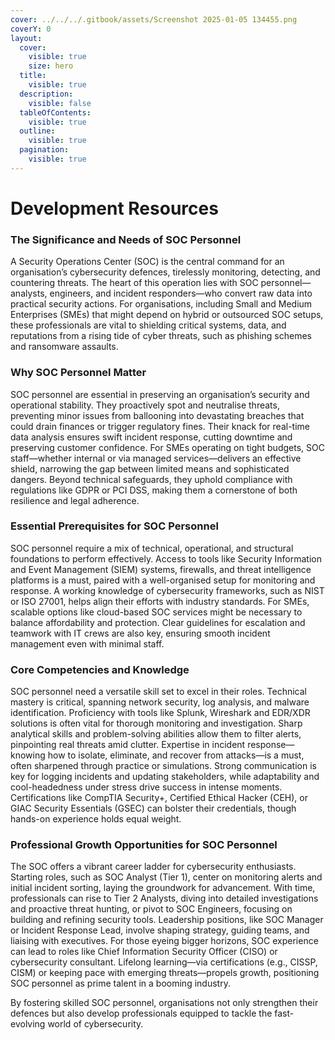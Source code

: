 ```yaml
---
cover: ../../../.gitbook/assets/Screenshot 2025-01-05 134455.png
coverY: 0
layout:
  cover:
    visible: true
    size: hero
  title:
    visible: true
  description:
    visible: false
  tableOfContents:
    visible: true
  outline:
    visible: true
  pagination:
    visible: true
---
```


# Development Resources

### The Significance and Needs of SOC Personnel&#x20;

A Security Operations Center (SOC) is the central command for an organisation’s cybersecurity defences, tirelessly monitoring, detecting, and countering threats. The heart of this operation lies with SOC personnel—analysts, engineers, and incident responders—who convert raw data into practical security actions. For organisations, including Small and Medium Enterprises (SMEs) that might depend on hybrid or outsourced SOC setups, these professionals are vital to shielding critical systems, data, and reputations from a rising tide of cyber threats, such as phishing schemes and ransomware assaults.&#x20;

### Why SOC Personnel Matter&#x20;

SOC personnel are essential in preserving an organisation’s security and operational stability. They proactively spot and neutralise threats, preventing minor issues from ballooning into devastating breaches that could drain finances or trigger regulatory fines. Their knack for real-time data analysis ensures swift incident response, cutting downtime and preserving customer confidence. For SMEs operating on tight budgets, SOC staff—whether internal or via managed services—delivers an effective shield, narrowing the gap between limited means and sophisticated dangers. Beyond technical safeguards, they uphold compliance with regulations like GDPR or PCI DSS, making them a cornerstone of both resilience and legal adherence.&#x20;

### Essential Prerequisites for SOC Personnel&#x20;

SOC personnel require a mix of technical, operational, and structural foundations to perform effectively. Access to tools like Security Information and Event Management (SIEM) systems, firewalls, and threat intelligence platforms is a must, paired with a well-organised setup for monitoring and response. A working knowledge of cybersecurity frameworks, such as NIST or ISO 27001, helps align their efforts with industry standards. For SMEs, scalable options like cloud-based SOC services might be necessary to balance affordability and protection. Clear guidelines for escalation and teamwork with IT crews are also key, ensuring smooth incident management even with minimal staff.&#x20;

### Core Competencies and Knowledge&#x20;

SOC personnel need a versatile skill set to excel in their roles. Technical mastery is critical, spanning network security, log analysis, and malware identification. Proficiency with tools like Splunk, Wireshark and EDR/XDR solutions is often vital for thorough monitoring and investigation. Sharp analytical skills and problem-solving abilities allow them to filter alerts, pinpointing real threats amid clutter. Expertise in incident response—knowing how to isolate, eliminate, and recover from attacks—is a must, often sharpened through practice or simulations. Strong communication is key for logging incidents and updating stakeholders, while adaptability and cool-headedness under stress drive success in intense moments. Certifications like CompTIA Security+, Certified Ethical Hacker (CEH), or GIAC Security Essentials (GSEC) can bolster their credentials, though hands-on experience holds equal weight.&#x20;

### Professional Growth Opportunities for SOC Personnel&#x20;

The SOC offers a vibrant career ladder for cybersecurity enthusiasts. Starting roles, such as SOC Analyst (Tier 1), center on monitoring alerts and initial incident sorting, laying the groundwork for advancement. With time, professionals can rise to Tier 2 Analysts, diving into detailed investigations and proactive threat hunting, or pivot to SOC Engineers, focusing on building and refining security tools. Leadership positions, like SOC Manager or Incident Response Lead, involve shaping strategy, guiding teams, and liaising with executives. For those eyeing bigger horizons, SOC experience can lead to roles like Chief Information Security Officer (CISO) or cybersecurity consultant. Lifelong learning—via certifications (e.g., CISSP, CISM) or keeping pace with emerging threats—propels growth, positioning SOC personnel as prime talent in a booming industry.

By fostering skilled SOC personnel, organisations not only strengthen their defences but also develop professionals equipped to tackle the fast-evolving world of cybersecurity.

